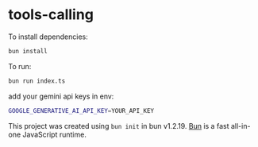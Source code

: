 # tools-calling

To install dependencies:

```bash
bun install
```

To run:

```bash
bun run index.ts
```
add your gemini api keys in env:

```bash
GOOGLE_GENERATIVE_AI_API_KEY=YOUR_API_KEY
```
This project was created using `bun init` in bun v1.2.19. [Bun](https://bun.com) is a fast all-in-one JavaScript runtime.
